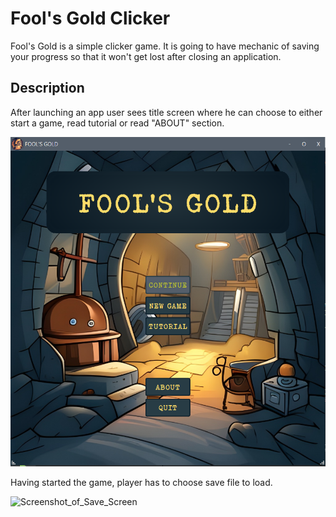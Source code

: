 # Fool's Gold Clicker

Fool's Gold is a simple clicker game. It is going to have mechanic of saving your progress so that it won't get lost after closing an application.

## Description
After launching an app user sees title screen where he can choose to either start a game, read tutorial or read "ABOUT" section.

![Screenshot of Title Screen](/Fool's_Gold_Clicker/Screenshots/TitleScreen.png)

Having started the game, player has to choose save file to load.

![Screenshot_of_Save_Screen]()
